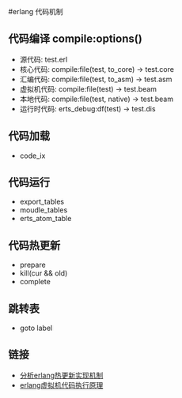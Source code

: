 #erlang 代码机制

## 代码编译 compile:options()
* 源代码:     test.erl
* 核心代码:   compile:file(test, to_core) -> test.core
* 汇编代码:   compile:file(test, to_asm)  -> test.asm
* 虚拟机代码: compile:file(test)          -> test.beam
* 本地代码:   compile:file(test, native)  -> test.beam
* 运行时代码: erts_debug:df(test)         -> test.dis

## 代码加载
* code_ix

## 代码运行
* export_tables
* moudle_tables
* erts_atom_table

## 代码热更新
* prepare
* kill(cur && old)
* complete

## 跳转表
* goto label

## 链接
* [分析erlang热更新实现机制](http://blog.csdn.net/mycwq/article/details/43372687)
* [erlang虚拟机代码执行原理](http://blog.csdn.net/mycwq/article/details/45653897)
